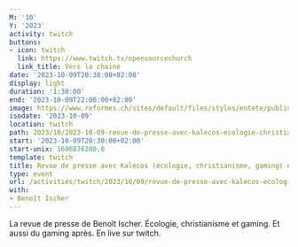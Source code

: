 ```yaml
---
M: '10'
Y: '2023'
activity: twitch
buttons:
- icon: twitch
  link: https://www.twitch.tv/opensourcechurch
  link_title: Vers la chaine
date: '2023-10-09T20:30:00+02:00'
display: light
duration: '1:30:00'
end: '2023-10-09T22:00:00+02:00'
image: https://www.reformes.ch/sites/default/files/styles/entete/public/data/images/comm/257/Beno%C3%AEt%20Ischer.jpg
isodate: '2023-10-09'
location: twitch
path: 2023/10/2023-10-09-revue-de-presse-avec-kalecos-ecologie-christianisme-gaming-et-gaming.md
start: '2023-10-09T20:30:00+02:00'
start-unix: 1696876200.0
template: twitch
title: Revue de presse avec Kalecos (écologie, christianisme, gaming) et gaming
type: event
url: /activities/twitch/2023/10/09/revue-de-presse-avec-kalecos-ecologie-christianisme-gaming-et-gaming
with:
- Benoît Ischer
---
```

La revue de presse de Benoît Ischer. Écologie, christianisme et gaming. Et aussi du gaming après. En live sur twitch.